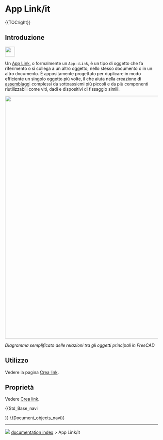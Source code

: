 # App Link/it
{{TOCright}}

## Introduzione

<img alt="" src=images/Link.svg  style="width:32px;">

Un [App Link](App_Link/it.md), o formalmente un `App::Link`, è un tipo di oggetto che fa riferimento o si collega a un altro oggetto, nello stesso documento o in un altro documento. È appositamente progettato per duplicare in modo efficiente un singolo oggetto più volte, il che aiuta nella creazione di [assemblaggi](assembly/it.md) complessi da sottoassiemi più piccoli e da più componenti riutilizzabili come viti, dadi e dispositivi di fissaggio simili.

<img alt="" src=images/FreeCAD_core_objects.svg  style="width:800px;">



*Diagramma semplificato delle relazioni tra gli oggetti principali in FreeCAD*

## Utilizzo

Vedere la pagina [Crea link](Std_LinkMake/it#Utilizzo.md).

## Proprietà

Vedere [Crea link](Std_LinkMake/it#Proprietà.md).


{{Std_Base_navi

}} {{Document_objects_navi}}



---
![](images/Button_right.svg) [documentation index](../README.md) > App Link/it
